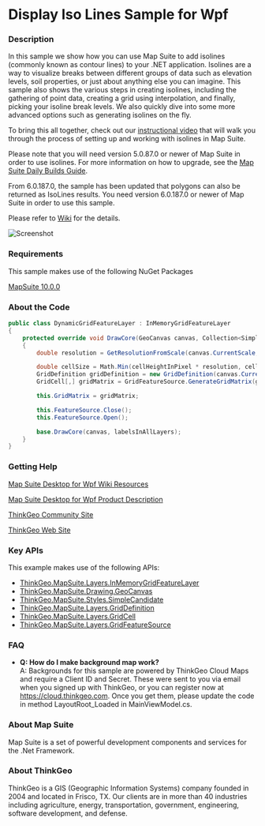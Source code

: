 # Display Iso Lines Sample for Wpf

### Description
In this sample we show how you can use Map Suite to add isolines (commonly known as contour lines) to your .NET application. Isolines are a way to visualize breaks between different groups of data such as elevation levels, soil properties, or just about anything else you can imagine. This sample also shows the various steps in creating isolines, including the gathering of point data, creating a grid using interpolation, and finally, picking your isoline break levels. We also quickly dive into some more advanced options such as generating isolines on the fly. 

To bring this all together, check out our [instructional video](https://www.youtube.com/watch?v=eejtCTftpzo) that will walk you through the process of setting up and working with isolines in Map Suite. 

Please note that you will need version 5.0.87.0 or newer of Map Suite in order to use isolines. For more information on how to upgrade, see the [Map Suite Daily Builds Guide](http://wiki.thinkgeo.com/wiki/map_suite_daily_builds_guide). 

From 6.0.187.0, the sample has been updated that polygons can also be returned as IsoLines results. You need version 6.0.187.0 or newer of Map Suite in order to use this sample.

Please refer to [Wiki](http://wiki.thinkgeo.com/wiki/map_suite_desktop_for_wpf) for the details.

![Screenshot](https://github.com/ThinkGeo/DisplayIsoLinesSample-ForWpf/blob/master/Screenshot.gif)

### Requirements
This sample makes use of the following NuGet Packages

[MapSuite 10.0.0](https://www.nuget.org/packages?q=ThinkGeo)

### About the Code
```csharp
public class DynamicGridFeatureLayer : InMemoryGridFeatureLayer
{
    protected override void DrawCore(GeoCanvas canvas, Collection<SimpleCandidate> labelsInAllLayers)
    {
        double resolution = GetResolutionFromScale(canvas.CurrentScale, canvas.MapUnit);

        double cellSize = Math.Min(cellHeightInPixel * resolution, cellWidthInPixel * resolution);
        GridDefinition gridDefinition = new GridDefinition(canvas.CurrentWorldExtent, cellSize, NoDataValue, wellDepthPoints);
        GridCell[,] gridMatrix = GridFeatureSource.GenerateGridMatrix(gridDefinition, InterpolationModel);

        this.GridMatrix = gridMatrix;

        this.FeatureSource.Close();
        this.FeatureSource.Open();

        base.DrawCore(canvas, labelsInAllLayers);
    }
}
```
### Getting Help

[Map Suite Desktop for Wpf Wiki Resources](http://wiki.thinkgeo.com/wiki/map_suite_desktop_for_wpf)

[Map Suite Desktop for Wpf Product Description](https://thinkgeo.com/ui-controls#desktop-platforms)

[ThinkGeo Community Site](http://community.thinkgeo.com/)

[ThinkGeo Web Site](http://www.thinkgeo.com)

### Key APIs
This example makes use of the following APIs:

- [ThinkGeo.MapSuite.Layers.InMemoryGridFeatureLayer](http://wiki.thinkgeo.com/wiki/api/thinkgeo.mapsuite.layers.inmemorygridfeaturelayer)
- [ThinkGeo.MapSuite.Drawing.GeoCanvas](http://wiki.thinkgeo.com/wiki/api/thinkgeo.mapsuite.drawing.geocanvas)
- [ThinkGeo.MapSuite.Styles.SimpleCandidate](http://wiki.thinkgeo.com/wiki/api/thinkgeo.mapsuite.styles.simplecandidate)
- [ThinkGeo.MapSuite.Layers.GridDefinition](http://wiki.thinkgeo.com/wiki/api/thinkgeo.mapsuite.layers.griddefinition)
- [ThinkGeo.MapSuite.Layers.GridCell](http://wiki.thinkgeo.com/wiki/api/thinkgeo.mapsuite.layers.gridcell)
- [ThinkGeo.MapSuite.Layers.GridFeatureSource](http://wiki.thinkgeo.com/wiki/api/thinkgeo.mapsuite.layers.gridfeaturesource)

### FAQ
- __Q: How do I make background map work?__  
A: Backgrounds for this sample are powered by ThinkGeo Cloud Maps and require a Client ID and Secret. These were sent to you via email when you signed up with ThinkGeo, or you can register now at https://cloud.thinkgeo.com. Once you get them, please update the code in method LayoutRoot_Loaded in MainViewModel.cs.  


### About Map Suite
Map Suite is a set of powerful development components and services for the .Net Framework.

### About ThinkGeo
ThinkGeo is a GIS (Geographic Information Systems) company founded in 2004 and located in Frisco, TX. Our clients are in more than 40 industries including agriculture, energy, transportation, government, engineering, software development, and defense.
